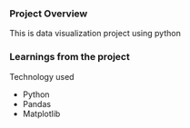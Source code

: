 ### Project Overview

 This is data visualization project using python


### Learnings from the project

 Technology used
- Python
- Pandas
- Matplotlib



